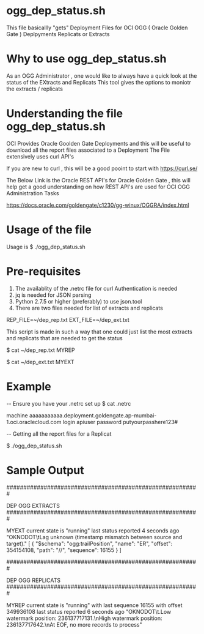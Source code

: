 

# ogg_dep_status.sh
This file basicallly "gets" Deployment Files for OCI OGG ( Oracle Golden Gate ) Deplpyments Replicats or Extracts

# Why to use ogg_dep_status.sh

As an OGG Administrator , one would like to always have a quick look at the status of the EXtracts and Replicats 
This tool gives the options to moniotr the extracts / replicats 


# Understanding the file ogg_dep_status.sh

OCI Provides Oracle Goolden Gate Deployments and this will be useful to download all the report files associated to a Deployment 
The File extensively uses curl API's

If you are new to curl , this will be a good pooint to start with 
https://curl.se/

The Below Link is the Oracle REST API's for Oracle Golden Gate ,
this will help get a good understanding on how REST API's are used for OCI OGG Administration Tasks

https://docs.oracle.com/goldengate/c1230/gg-winux/OGGRA/index.html

# Usage of the file 

Usage is $ ./ogg_dep_status.sh 

# Pre-requisites 

1) The availablity of the .netrc file for curl Authentication is needed 
2) jq is needed for JSON parsing
3) Python 2.7.5 or higher (preferably) to use json.tool
4) There are two files needed for list of extracts and replicats 

REP_FILE=~/dep_rep.txt
EXT_FILE=~/dep_ext.txt

This script is made in such a way that one could just list the most extracts and replicats that are needed to get the status 

$ cat ~/dep_rep.txt
MYREP

$ cat ~/dep_ext.txt
MYEXT 

# Example

-- Ensure you have your .netrc set up 
$ cat .netrc
 
machine         aaaaaaaaaaa.deployment.goldengate.ap-mumbai-1.oci.oraclecloud.com login           apiuser  password        putyourpasshere123#

-- Getting all the report files for a Replicat
 
 $ ./ogg_dep_status.sh 


# Sample Output


#########################################################

DEP OGG EXTRACTS
#########################################################

MYEXT current state is "running" last status reported 4 seconds ago
"OKNODOT\tLag unknown (timestamp mismatch between source and target)."
[ { "$schema": "ogg:trailPosition", "name": "ER", "offset": 354154108, "path": "//", "sequence": 16155 } ]


#########################################################

DEP OGG REPLICATS
#########################################################

MYREP current state is "running" with last sequence 16155 with offset 349936108 last status reported 6 seconds ago
"OKNODOT\t.Low watermark position: 236137717131.\nHigh watermark position: 236137717642.\nAt EOF, no more records to process"

